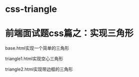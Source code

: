 # css-triangle
前端面试题css篇之：实现三角形
==============================
base.html实现一个简单的三角形

triangle1.html实现空心三角形

triangle2.html实现带边框的三角形

